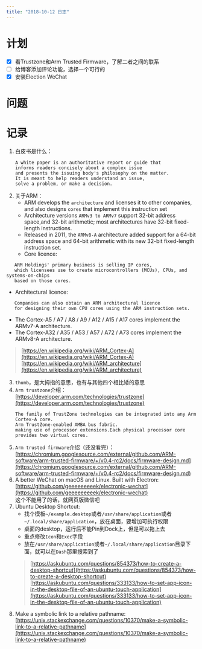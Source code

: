 ```yaml
---
title: "2018-10-12 日志"
---
```


# 计划

- [x] 看Trustzone和Arm Trusted Firmware，了解二者之间的联系
- [ ] 给博客添加评论功能，选择一个可行的
- [x] 安装Election WeChat

# 问题

# 记录
1. 白皮书是什么：
   ```
   A white paper is an authoritative report or guide that 
   informs readers concisely about a complex issue 
   and presents the issuing body's philosophy on the matter. 
   It is meant to help readers understand an issue, 
   solve a problem, or make a decision.
   ```
2. 关于ARM：
   - ARM develops the `architecture` and licenses it to other companies, and also designs `cores` that implement this instruction set
   - Architecture versions `ARMv3 to ARMv7` support 32-bit address space,and 32-bit arithmetic; most architectures have 32-bit fixed-length instructions.
   - Released in 2011, the `ARMv8-A` architecture added support for a 64-bit address space and 64-bit arithmetic with its new 32-bit fixed-length instruction set.
   - Core licence:
  ```
     ARM Holdings' primary business is selling IP cores, 
     which licensees use to create microcontrollers (MCUs), CPUs, and systems-on-chips 
     based on those cores.
  ```
   - Architectural licence:
  ```
     Companies can also obtain an ARM architectural licence 
     for designing their own CPU cores using the ARM instruction sets.
  ```
   - The Cortex-A5 / A7 / A8 / A9 / A12 / A15 / A17 cores implement the ARMv7-A architecture.
   - The Cortex-A32 / A35 / A53 / A57 / A72 / A73 cores implement the ARMv8-A architecture.
   > [https://en.wikipedia.org/wiki/ARM_Cortex-A](https://en.wikipedia.org/wiki/ARM_Cortex-A)  
   [https://en.wikipedia.org/wiki/ARM_architecture](https://en.wikipedia.org/wiki/ARM_architecture)
3. `thumb`，是大拇指的意思，也有与其他四个相比矮的意思
4. `Arm trustzone`介绍：  
   [https://developer.arm.com/technologies/trustzone](https://developer.arm.com/technologies/trustzone)
   ```
   The family of TrustZone technologies can be integrated into any Arm Cortex-A core.
   Arm TrustZone-enabled AMBA bus fabric.
   making use of processor extensions.Each physical processor core provides two virtual cores.
   ```
5. `Arm trusted firmware`介绍（还没看完）：   
   [https://chromium.googlesource.com/external/github.com/ARM-software/arm-trusted-firmware/+/v0.4-rc2/docs/firmware-design.md](https://chromium.googlesource.com/external/github.com/ARM-software/arm-trusted-firmware/+/v0.4-rc2/docs/firmware-design.md)
6. A better WeChat on macOS and Linux. Built with Electron:
   [https://github.com/geeeeeeeeek/electronic-wechat](https://github.com/geeeeeeeeek/electronic-wechat)  
   这个不能用了的话，就网页版微信吧
7. Ubuntu Desktop Shortcut:
   - 找个模板`~/example.desktop`或者`/usr/share/application`或者`~/.local/share/application`，放在桌面，要增加可执行权限
   - 桌面的desktop，运行后不能Pin到Dock上，但是可以拖上去
   - 重点修改`Icon`和`Exec`字段
   - 放在`/usr/share/application`或者`~/.local/share/application`目录下面，就可以在`Dash`那里搜索到了
   > [https://askubuntu.com/questions/854373/how-to-create-a-desktop-shortcut](https://askubuntu.com/questions/854373/how-to-create-a-desktop-shortcut)  
   [https://askubuntu.com/questions/333133/how-to-set-app-icon-in-the-desktop-file-of-an-ubuntu-touch-application](https://askubuntu.com/questions/333133/how-to-set-app-icon-in-the-desktop-file-of-an-ubuntu-touch-application)
8. Make a symbolic link to a relative pathname:
[https://unix.stackexchange.com/questions/10370/make-a-symbolic-link-to-a-relative-pathname](https://unix.stackexchange.com/questions/10370/make-a-symbolic-link-to-a-relative-pathname)